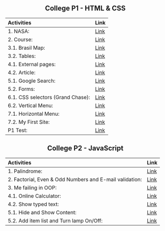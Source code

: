 <div align="center">

## College P1 - HTML & CSS

| Activities                        | Link                       |
| :-------------------------------- | :------------------------- |
| 1. NASA:                          | [Link](./P1/aula1/)        |
| 2. Course:                        | [Link](./P1/aula2/curso/)  |
| 3.1. Brasil Map:                  | [Link](./P1/aula3/)        |
| 3.2. Tables:                      | [Link](./P1/aula3/aula-3b) |
| 4.1. External pages:              | [Link](./P1/aula4/)        |
| 4.2. Article:                     | [Link](./P1/aula4/aula-4b) |
| 5.1. Google Search:               | [Link](./P1/aula5/)        |
| 5.2. Forms:                       | [Link](./P1/aula5/aula-5b) |
| 6.1. CSS selectors (Grand Chase): | [Link](./P1/aula6/)        |
| 6.2. Vertical Menu:               | [Link](./P1/aula6/aula-6b) |
| 7.1. Horizontal Menu:             | [Link](./P1/aula7/)        |
| 7.2. My First Site:               | [Link](./P1/aula7/aula-7b) |
| P1 Test:                          | [Link](./P1/Prova%20P1/)   |

## College P2 - JavaScript

| Activities                                              | Link                       |
| :------------------------------------------------------ | :------------------------- |
| 1. Palindrome:                                          | [Link](./P2/aula1/)        |
| 2. Factorial, Even & Odd Numbers and E-mail validation: | [Link](./P2/aula2/)        |
| 3. Me failing in OOP:                                   | [Link](./P2/aula3/)        |
| 4.1. Online Calculator:                                 | [Link](./P2/aula4/)        |
| 4.2. Show typed text:                                   | [Link](./P2/aula4/aula-4b) |
| 5.1. Hide and Show Content:                             | [Link](./P2/aula5/)        |
| 5.2. Add item list and Turn lamp On/Off:                | [Link](./P2/aula5/aula-5b) |

</div>
